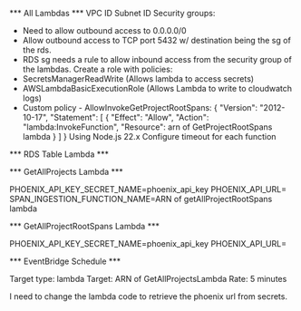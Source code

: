 *** All Lambdas ***
VPC ID
Subnet ID
Security groups:
- Need to allow outbound access to 0.0.0.0/0
- Allow outbound access to TCP port 5432 w/ destination being the sg of the rds.
- RDS sg needs a rule to allow inbound access from the security group of the lambdas.
Create a role with policies:
- SecretsManagerReadWrite (Allows lambda to access secrets)
- AWSLambdaBasicExecutionRole (Allows Lambda to write to cloudwatch logs)
- Custom policy - AllowInvokeGetProjectRootSpans:
{
	"Version": "2012-10-17",
	"Statement": [
		{
			"Effect": "Allow",
			"Action": "lambda:InvokeFunction",
			"Resource": arn of GetProjectRootSpans lambda
		}
	]
}
Using Node.js 22.x
Configure timeout for each function



*** RDS Table Lambda ***


*** GetAllProjects Lambda ***

PHOENIX_API_KEY_SECRET_NAME=phoenix_api_key
PHOENIX_API_URL=
SPAN_INGESTION_FUNCTION_NAME=ARN of getAllProjectRootSpans lambda

*** GetAllProjectRootSpans Lambda ***


PHOENIX_API_KEY_SECRET_NAME=phoenix_api_key
PHOENIX_API_URL=

*** EventBridge Schedule ***

Target type: lambda
Target: ARN of GetAllProjectsLambda
Rate: 5 minutes

I need to change the lambda code to retrieve the phoenix url from secrets.
